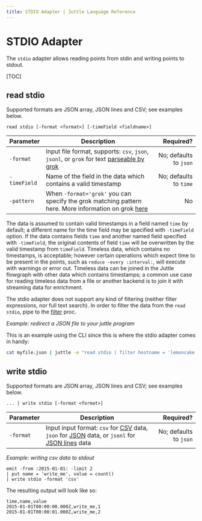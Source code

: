 ```yaml
---
title: STDIO Adapter | Juttle Language Reference
---
```


# STDIO Adapter

The `stdio` adapter allows reading points from stdin and writing points to stdout.

[TOC]

## read stdio

Supported formats are JSON array, JSON lines and CSV; see examples below.

```text
read stdio [-format <format>] [-timeField <fieldname>]
```

Parameter         |             Description          | Required?
----------------- | -------------------------------- | ---------:
`-format`         | Input file format, supports: `csv`, `json`, `jsonl`, or `grok` for text [parseable by grok](parsers/index.md) | No; defaults to `json`
`-timeField`      | Name of the field in the data which contains a valid timestamp  | No; defaults to `time`
`-pattern`        | When `-format='grok'` you can specify the grok matching pattern here. More information on grok [here](parsers/grok.md)  | No

The data is assumed to contain valid timestamps in a field named `time` by default; a different name for the time field may be specified with `-timeField` option. If the data contains fields `time` and another named field specified with `-timeField`, the original contents of field `time` will be overwritten by the valid timestamp from `timeField`. 
Timeless data, which contains no timestamps, is acceptable; however certain operations which expect time to be present in the points, such as `reduce -every :interval:`, will execute with warnings or error out. Timeless data can be joined in the Juttle flowgraph with other data which contains timestamps; a common use case for reading timeless data from a file or another backend is to join it with streaming data for enrichment.

The stdio adapter does not support any kind of filtering (neither filter expressions, nor full text search). In order to filter the data from the `read stdio`, pipe to the [filter](../processors/filter.md) proc.

_Example: redirect a JSON file to your juttle program_

This is an example using the CLI since this is where the stdio adapter comes in handy:

```bash
cat myfile.json | juttle -e "read stdio | filter hostname = 'lemoncake' | view table"
```

## write stdio

Supported formats are JSON array, JSON lines and CSV; see examples below.

```text
... | write stdio [-format <format>]
```

Parameter         |             Description          | Required?
----------------- | -------------------------------- | ---------:
`-format`         | Input input format: `csv` for [CSV](https://tools.ietf.org/html/rfc4180) data, `json` for [JSON](https://tools.ietf.org/html/rfc7159) data, or `jsonl` for [JSON lines](http://jsonlines.org/) data | No; defaults to `json`

_Example: writing csv data to stdout_

```juttle
emit -from :2015-01-01: -limit 2
| put name = 'write_me', value = count()
| write stdio -format 'csv'
```

The resulting output will look like so:

```csv
time,name,value
2015-01-01T00:00:00.000Z,write_me,1
2015-01-01T00:00:01.000Z,write_me,2
```

